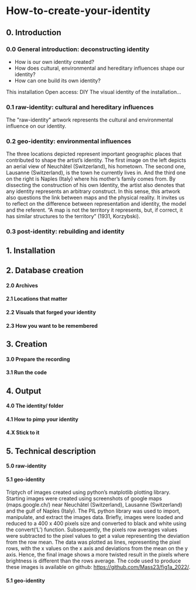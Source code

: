 # How-to-create-your-identity

## 0. Introduction

### 0.0 General introduction: deconstructing identity
- How is our own identity created? 
- How does cultural, environmental and hereditary influences shape our identity?
- How can one build its own identity?

This installation
Open access: DIY
The visual identity of the installation...

### 0.1 raw-identity: cultural and hereditary influences
The "raw-identity" artwork represents the cultural and environmental influence on our identity.

### 0.2 geo-identity: environmental influences
 The three locations depicted represent important geographic places that contributed to shape the artist’s identity. The first image on the left depicts an aerial view of Neuchâtel (Switzerland), his hometown. The second one, Lausanne (Switzerland), is the town he currently lives in. And the third one on the right is Naples (Italy) where his mother’s family comes from. By dissecting the construction of his own Identity, the artist also denotes that any identity represents an arbitrary construct. In this sense, this artwork also questions the link between maps and the physical reality. It invites us to reflect on the difference between representation and identity, the model and the referent. “A map is not the territory it represents, but, if correct, it has similar structures to the territory” (1931, Korzybski).

### 0.3 post-identity: rebuilding and identity

## 1. Installation

## 2. Database creation

#### 2.0 Archives

#### 2.1 Locations that matter

#### 2.2 Visuals that forged your identity

#### 2.3 How you want to be remembered

## 3. Creation

#### 3.0 Prepare the recording

#### 3.1 Run the code

## 4. Output

#### 4.0 The identity/ folder

#### 4.1 How to pimp your identity

#### 4.X Stick to it

## 5. Technical description

#### 5.0 raw-identity

#### 5.1 geo-identity
Triptych of images created using python’s matplotlib plotting library. Starting images were created using screenshots of google maps (maps.google.ch/) near Neuchâtel (Switzerland), Lausanne (Switzerland) and the gulf of Naples (Italy). The PIL python library was used to import, manipulate, and extract the images data. Briefly, images were loaded and reduced to a 400 x 400 pixels size and converted to black and white using the convert(‘L’) function. Subsequently, the pixels row averages values were subtracted to the pixel values to get a value representing the deviation from the row mean. The data was plotted as lines, representing the pixel rows, with the x values on the x axis and deviations from the mean on the y axis. Hence, the final image shows a more twisted result in the pixels where brightness is different than the rows average. The code used to produce these images is available on github: https://github.com/Mass23/fig1a_2022/.

#### 5.1 geo-identity
